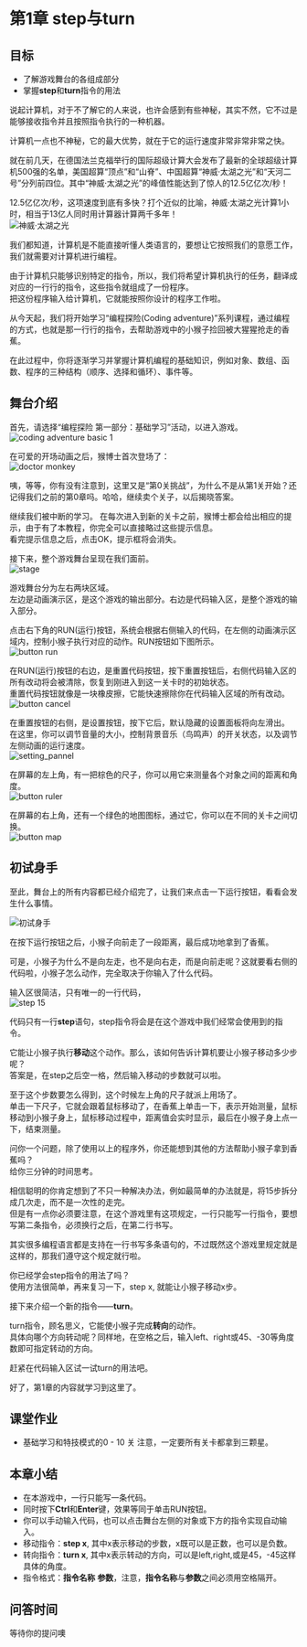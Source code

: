 # 第1章 step与turn
## 目标 ##
* 了解游戏舞台的各组成部分
* 掌握**step**和**turn**指令的用法

说起计算机，对于不了解它的人来说，也许会感到有些神秘，其实不然，它不过是能够接收指令并且按照指令执行的一种机器。<br>

计算机一点也不神秘，它的最大优势，就在于它的运行速度非常非常非常之快。<br>

就在前几天，在德国法兰克福举行的国际超级计算大会发布了最新的全球超级计算机500强的名单，美国超算“顶点”和“山脊”、中国超算“神威·太湖之光”和“天河二号”分列前四位。其中“神威·太湖之光”的峰值性能达到了惊人的12.5亿亿次/秒！

12.5亿亿次/秒，这项速度到底有多快？打个近似的比喻，神威·太湖之光计算1小时，相当于13亿人同时用计算器计算两千多年！<br>
![神威·太湖之光](https://github.com/icuic/cm/raw/master/image/1_step_turn/sunway.jpg "神威·太湖之光")

我们都知道，计算机是不能直接听懂人类语言的，要想让它按照我们的意愿工作，我们就需要对计算机进行编程。<br>

由于计算机只能够识别特定的指令，所以，我们将希望计算机执行的任务，翻译成对应的一行行的指令，这些指令就组成了一份程序。<br>
把这份程序输入给计算机，它就能按照你设计的程序工作啦。<br>

从今天起，我们将开始学习“编程探险(Coding adventure)”系列课程，通过编程的方式，也就是那一行行的指令，去帮助游戏中的小猴子捡回被大猩猩抢走的香蕉。<br>

在此过程中，你将逐渐学习并掌握计算机编程的基础知识，例如对象、数组、函数、程序的三种结构（顺序、选择和循环）、事件等。<br>

## 舞台介绍 ##
首先，请选择“编程探险 第一部分：基础学习”活动，以进入游戏。<br>
![coding adventure basic 1](https://github.com/icuic/cm/raw/master/image/0_need_to_know/course_coding_adventure_basic_1.png "编程探险 第一部分：基础学习")

在可爱的开场动画之后，猴博士首次登场了：<br>
![doctor monkey](https://github.com/icuic/cm/raw/master/image/1_step_turn/2019-06-19_21-15-01.png "猴博士")

咦，等等，你有没有注意到，这里又是“第0关挑战”，为什么不是从第1关开始？还记得我们之前的第0章吗。哈哈，继续卖个关子，以后揭晓答案。

继续我们被中断的学习。
在每次进入到新的关卡之前，猴博士都会给出相应的提示，由于有了本教程，你完全可以直接略过这些提示信息。<br>
看完提示信息之后，点击OK，提示框将会消失。<br>

接下来，整个游戏舞台呈现在我们面前。<br>
![stage](https://github.com/icuic/cm/raw/master/image/1_step_turn/stage.png "舞台")

游戏舞台分为左右两块区域。<br>
左边是动画演示区，是这个游戏的输出部分。右边是代码输入区，是整个游戏的输入部分。<br>

点击右下角的RUN(运行)按钮，系统会根据右侧输入的代码，在左侧的动画演示区域内，控制小猴子执行对应的动作。RUN按钮如下图所示。<br>
![button run](https://github.com/icuic/cm/raw/master/image/1_step_turn/button_run.png "运行按钮")

在RUN(运行)按钮的右边，是重置代码按钮，按下重置按钮后，右侧代码输入区的所有改动将会被清除，恢复到刚进入到这一关卡时的初始状态。<br>
重置代码按钮就像是一块橡皮擦，它能快速擦除你在代码输入区域的所有改动。<br>
![button cancel](https://github.com/icuic/cm/raw/master/image/1_step_turn/button_cancel.png "重置代码按钮")

在重置按钮的右侧，是设置按钮，按下它后，默认隐藏的设置面板将向左滑出。<br>
在这里，你可以调节音量的大小，控制背景音乐（鸟鸣声）的开关状态，以及调节左侧动画的运行速度。<br>
![setting_pannel](https://github.com/icuic/cm/raw/master/image/1_step_turn/setting_panel.png "设置面板")

在屏幕的左上角，有一把棕色的尺子，你可以用它来测量各个对象之间的距离和角度。<br>
![button ruler](https://github.com/icuic/cm/raw/master/image/1_step_turn/button_ruler.png "米尺")

在屏幕的右上角，还有一个绿色的地图图标，通过它，你可以在不同的关卡之间切换。<br>
![button map](https://github.com/icuic/cm/raw/master/image/1_step_turn/btn_map.png "切换关卡")

## 初试身手 ##
至此，舞台上的所有内容都已经介绍完了，让我们来点击一下运行按钮，看看会发生什么事情。<br>

![初试身手](https://github.com/icuic/cm/raw/master/image/1_step_turn/first_experience.gif "初试身手")

在按下运行按钮之后，小猴子向前走了一段距离，最后成功地拿到了香蕉。<br>

可是，小猴子为什么不是向左走，也不是向右走，而是向前走呢？这就要看右侧的代码啦，小猴子怎么动作，完全取决于你输入了什么代码。<br>

输入区很简洁，只有唯一的一行代码，<br>
![step 15](https://github.com/icuic/cm/raw/master/image/1_step_turn/step_15.png "编程第一步")

代码只有一行**step**语句，step指令将会是在这个游戏中我们经常会使用到的指令。<br>

它能让小猴子执行**移动**这个动作。那么，该如何告诉计算机要让小猴子移动多少步呢？<br>
答案是，在step之后空一格，然后输入移动的步数就可以啦。<br>

至于这个步数要怎么得到，这个时候左上角的尺子就派上用场了。<br>
单击一下尺子，它就会跟着鼠标移动了，在香蕉上单击一下，表示开始测量，鼠标移动到小猴子身上，鼠标移动过程中，距离值会实时显示，最后在小猴子身上点一下，结束测量。<br>

问你一个问题，除了使用以上的程序外，你还能想到其他的方法帮助小猴子拿到香蕉吗？<br>
给你三分钟的时间思考。<br>

相信聪明的你肯定想到了不只一种解决办法，例如最简单的办法就是，将15步拆分成几次走，而不是一次性的走完。<br>
但是有一点你必须要注意，在这个游戏里有这项规定，一行只能写一行指令，要想写第二条指令，必须换行之后，在第二行书写。<br>

其实很多编程语言都是支持在一行书写多条语句的，不过既然这个游戏里规定就是这样的，那我们遵守这个规定就行啦。<br>

你已经学会step指令的用法了吗？<br>
使用方法很简单，再来复习一下，step x, 就能让小猴子移动x步。

接下来介绍一个新的指令——**turn**。<br>

turn指令，顾名思义，它能使小猴子完成**转向**的动作。<br>
具体向哪个方向转动呢？同样地，在空格之后，输入left、right或45、-30等角度数即可指定转动的方向。<br>

赶紧在代码输入区试一试turn的用法吧。

好了，第1章的内容就学习到这里了。

## 课堂作业 ##
* 基础学习和特技模式的0 - 10 关
注意，一定要所有关卡都拿到三颗星。

## 本章小结 ##
* 在本游戏中，一行只能写一条代码。
* 同时按下**Ctrl**和**Enter**键，效果等同于单击RUN按钮。
* 你可以手动输入代码，也可以点击舞台左侧的对象或下方的指令实现自动输入。
* 移动指令：**step x**, 其中x表示移动的步数，x既可以是正数，也可以是负数。
* 转向指令：**turn x**, 其中x表示转动的方向，可以是left,right,或是45，-45这样具体的角度。
* 指令格式：**指令名称** **参数**，注意，**指令名称**与**参数**之间必须用空格隔开。

## 问答时间 ##
等待你的提问噢
